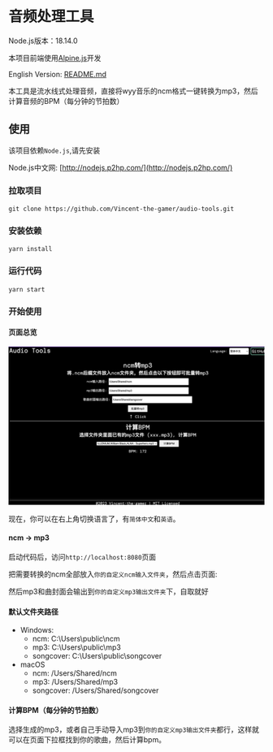 # 音频处理工具

Node.js版本：18.14.0

本项目前端使用[Alpine.js](https://alpinejs.dev/)开发

English Version: [README.md](./README.md)

本工具是流水线式处理音频，直接将wyy音乐的ncm格式一键转换为mp3，然后计算音频的BPM（每分钟的节拍数）

## 使用
该项目依赖`Node.js`,请先安装

Node.js中文网: [http://nodejs.p2hp.com/](http://nodejs.p2hp.com/)


### 拉取项目
~~~shell
git clone https://github.com/Vincent-the-gamer/audio-tools.git
~~~

### 安装依赖
~~~shell
yarn install
~~~

### 运行代码
~~~shell
yarn start
~~~


### 开始使用

#### 页面总览

![页面](./.github/page-cn.png)

现在，你可以在右上角切换语言了，有`简体中文`和`英语`。

#### ncm -> mp3
启动代码后，访问`http://localhost:8080`页面

把需要转换的ncm全部放入`你的自定义ncm输入文件夹`，然后点击页面:

然后mp3和曲封面会输出到`你的自定义mp3输出文件夹`下，自取就好

#### 默认文件夹路径
* Windows: 
    * ncm: C:\\Users\\public\\ncm
    * mp3: C:\\Users\\public\\mp3
    * songcover: C:\\Users\\public\\songcover
* macOS
    * ncm: /Users/Shared/ncm
    * mp3: /Users/Shared/mp3
    * songcover: /Users/Shared/songcover

#### 计算BPM（每分钟的节拍数）
选择生成的mp3，或者自己手动导入mp3到`你的自定义mp3输出文件夹`都行，这样就可以在页面下拉框找到你的歌曲，然后计算bpm。

